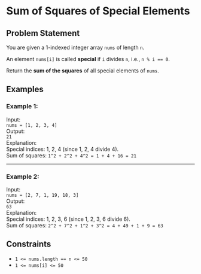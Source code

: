 # Sum of Squares of Special Elements

## Problem Statement

You are given a 1-indexed integer array `nums` of length `n`.

An element `nums[i]` is called **special** if `i` divides `n`, i.e., `n % i == 0`.

Return the **sum of the squares** of all special elements of `nums`.

## Examples

### Example 1:
Input:  
`nums = [1, 2, 3, 4]`  
Output:  
`21`  
Explanation:  
Special indices: 1, 2, 4 (since 1, 2, 4 divide 4).  
Sum of squares: `1^2 + 2^2 + 4^2 = 1 + 4 + 16 = 21`

---

### Example 2:
Input:  
`nums = [2, 7, 1, 19, 18, 3]`  
Output:  
`63`  
Explanation:  
Special indices: 1, 2, 3, 6 (since 1, 2, 3, 6 divide 6).  
Sum of squares: `2^2 + 7^2 + 1^2 + 3^2 = 4 + 49 + 1 + 9 = 63`

## Constraints

- `1 <= nums.length == n <= 50`
- `1 <= nums[i] <= 50`
